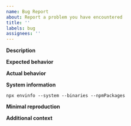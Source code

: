 ```yaml
---
name: Bug Report
about: Report a problem you have encountered
title: ''
labels: bug
assignees: ''
---
```


**Description**
<!-- Clearly and concisely describe the bug, include steps to reproduce -->

**Expected behavior**
<!-- What would you expect to happen? -->

**Actual behavior**
<!-- What is actually happening? Include a stack trace if available -->

**System information**
<!-- Execute the following command and include the output -->
```
npx envinfo --system --binaries --npmPackages
```

**Minimal reproduction**
<!-- Including a minimal repository that reproduces the problem helps a lot with debugging -->

**Additional context**
<!-- Include any other relevant details (e.g. related issues) here -->
